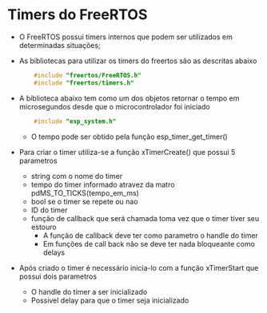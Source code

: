 # Timers do FreeRTOS

- O FreeRTOS possui timers internos que podem ser utilizados em determinadas situações;

- As bibliotecas para utilizar os timers do freertos são as descritas abaixo 
    ~~~c
        #include "freertos/FreeRTOS.h"
        #include "freertos/timers.h"
    ~~~

- A biblioteca abaixo tem como um dos objetos retornar o tempo em microsegundos desde que o microcontrolador foi iniciado  
    ~~~c
        #include "esp_system.h"
    ~~~
    - O tempo pode ser obtido pela função esp_timer_get_timer()

- Para criar o timer utiliza-se a função xTimerCreate() que possui 5 parametros 
    - string com o nome do timer 
    - tempo do timer informado atravez da matro pdMS_TO_TICKS(tempo_em_ms)
    - bool se o timer se repete ou nao
    - ID do timer 
    - função de callback que será chamada toma vez que o timer tiver seu estouro 
        - A função de callback deve ter como parametro o handle do timer 
        - Em funções de call back não se deve ter nada bloqueante como delays 

- Após criado o timer é necessário inicia-lo com a função xTimerStart que possui dois parametros 
    - O handle do timer a ser inicializado 
    - Possivel delay para que o timer seja inicializado  



